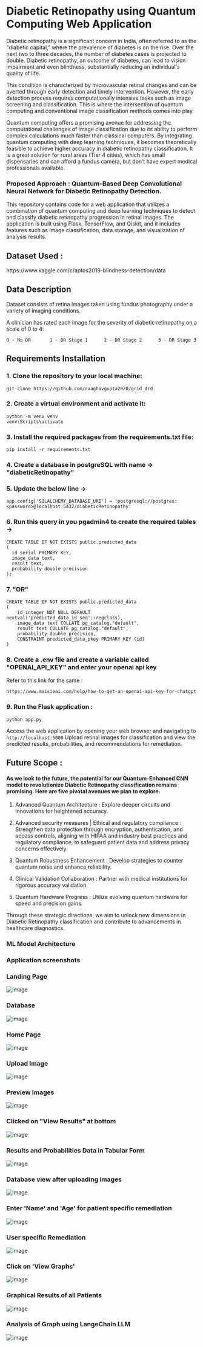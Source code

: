 
# Diabetic Retinopathy using Quantum Computing​ Web Application

Diabetic retinopathy is a significant concern in India, often referred to as the "diabetic capital," where the prevalence of diabetes is on the rise. Over the next two to three decades, the number of diabetes cases is projected to double. Diabetic retinopathy, an outcome of diabetes, can lead to vision impairment and even blindness, substantially reducing an individual's quality of life.

This condition is characterized by microvascular retinal changes and can be averted through early detection and timely intervention. However, the early detection process requires computationally intensive tasks such as image screening and classification. This is where the intersection of quantum computing and conventional image classification methods comes into play.

Quantum computing offers a promising avenue for addressing the computational challenges of image classification due to its ability to perform complex calculations much faster than classical computers. By integrating quantum computing with deep learning techniques, it becomes theoretically feasible to achieve higher accuracy in diabetic retinopathy classification. It is a great solution for rural areas (Tier 4 cities), which has small dispensaries and can afford a fundus camera, but don’t have expert medical professionals available.

### Proposed Approach : Quantum-Based Deep Convolutional Neural Network for Diabetic Retinopathy Detection.

This repository contains code for a web application that utilizes a combination of quantum computing and deep learning techniques to detect and classify diabetic retinopathy progression in retinal images. The application is built using Flask, TensorFlow, and Qiskit, and it includes features such as image classification, data storage, and visualization of analysis results.

## Dataset Used : 
<p> https://www.kaggle.com/c/aptos2019-blindness-detection/data​ </p>


## Data Description

Dataset consists of retina images taken using fundus photography under a variety of imaging conditions.

A clinician has rated each image for the severity of diabetic retinopathy on a scale of 0 to 4:

    0 - No DR       1 - DR Stage 1      2 - DR Stage 2      3 - DR Stage 3

## Requirements Installation

### 1. Clone the repository to your local machine:​
```
git clone https://github.com/raaghavgupta2020/grid_drd​
```
### 2. Create a virtual environment and activate it:​
```
python -m venv venv​
venv\Scripts\activate​
```
### 3. Install the required packages from the requirements.txt file:​
`pip install -r requirements.txt​`

### 4. Create a database in postgreSQL with name -> "diabeticRetinopathy"
### 5. Update the below line -> ​

`app.config['SQLALCHEMY_DATABASE_URI'] = 'postgresql://postgres:<password>@localhost:5432/diabeticRetinopathy'​`

### 6. Run this query in you pgadmin4 to create the required tables ->​
```
CREATE TABLE IF NOT EXISTS public.predicted_data ​
( ​
  id serial PRIMARY KEY, ​
  image_data text, ​
  result text, ​
  probability double precision ​
);​
```
### 7. "OR"​
```
CREATE TABLE IF NOT EXISTS public.predicted_data​
(​
    id integer NOT NULL DEFAULT nextval('predicted_data_id_seq'::regclass),​
    image_data text COLLATE pg_catalog."default",​
    result text COLLATE pg_catalog."default",​
    probability double precision,​
    CONSTRAINT predicted_data_pkey PRIMARY KEY (id)​
)​
```
### 8. Create a .env file and create a variable called "OPENAI_API_KEY" and enter your openai api key ​
Refer to this link for the same :​

`
https://www.maisieai.com/help/how-to-get-an-openai-api-key-for-chatgpt​
`

### 9. Run the Flask application : ​

`python app.py​`

Access the web application by opening your web browser and navigating to `http://localhost:5000`​
Upload retinal images for classification and view the predicted results, probabilities, and recommendations for remediation.​

## Future Scope : 

#### As we look to the future, the potential for our Quantum-Enhanced CNN model to revolutionize Diabetic Retinopathy classification remains promising. Here are five pivotal avenues we plan ​to explore:​

1. Advanced Quantum Architecture : Explore deeper circuits and innovations for heightened accuracy.​
  
2. Advanced security measures | Ethical and regulatory compliance  : Strengthen data protection through encryption, authentication, and access controls, aligning with HIPAA and industry best practices and regulatory compliance, to safeguard patient data and address privacy concerns effectively.​
  
3. Quantum Robustness Enhancement : Develop strategies to counter quantum noise and enhance reliability.​
  
4. Clinical Validation Collaboration : Partner with medical institutions for rigorous accuracy validation.​
  
5. Quantum Hardware Progress : Utilize evolving quantum hardware for speed and precision gains.​

Through these strategic directions, we aim to unlock new dimensions in Diabetic Retinopathy classification and contribute to advancements in healthcare diagnostics.​

### ML Model Architecture

### Application screenshots

### Landing Page
![image](https://github.com/raaghavgupta2020/grid_drd/assets/59497482/f34c9bb3-6136-48ea-8c0b-8619533cc0cb)

### Database
![image](https://github.com/raaghavgupta2020/grid_drd/assets/59497482/e0549564-1182-4160-b876-89855f9ea62d)


### Home Page 
![image](https://github.com/raaghavgupta2020/grid_drd/assets/59497482/509919cd-107e-4669-9852-094da9b77687)

### Upload Image 
![image](https://github.com/raaghavgupta2020/grid_drd/assets/59497482/1aea876d-eb81-450d-ab3a-ab008e08786f)

### Preview Images
![image](https://github.com/raaghavgupta2020/grid_drd/assets/59497482/0bc3bd17-895c-4dd1-8bfc-2d17e047a4a8)

### Clicked on "View Results" at bottom
![image](https://github.com/raaghavgupta2020/grid_drd/assets/59497482/d3d3fcfa-0db0-47d6-aa6a-518890762590)

### Results and Probabilities Data in Tabular Form
![image](https://github.com/raaghavgupta2020/grid_drd/assets/59497482/6179e609-0f06-4520-8862-fd0a70a4e102)

### Database view after uploading images
![image](https://github.com/raaghavgupta2020/grid_drd/assets/59497482/ce4e3a7f-018c-42ec-b155-bbc3868f161e)

### Enter 'Name' and 'Age' for patient specific remediation
![image](https://github.com/raaghavgupta2020/grid_drd/assets/59497482/fc4ea0d3-8b78-46ca-b150-c137e9e0024d)

### User specific Remediation
![image](https://github.com/raaghavgupta2020/grid_drd/assets/59497482/7c48eac1-1dc2-4b49-a150-c0141a9f1b68)

### Click on 'View Graphs'
![image](https://github.com/raaghavgupta2020/grid_drd/assets/59497482/5e12ee3c-af9d-4e30-b4b9-217e14adea53)

### Graphical Results of all Patients
![image](https://github.com/raaghavgupta2020/grid_drd/assets/59497482/404a8545-9658-4111-9c19-7ab5d708a137)

### Analysis of Graph using LangeChain LLM 
![image](https://github.com/raaghavgupta2020/grid_drd/assets/59497482/39bc2832-e233-4f56-8c35-877d2b7a9cc8)







